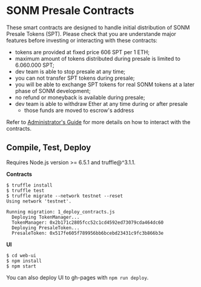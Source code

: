 
SONM Presale Contracts
======================

These smart contracts are designed to handle initial distribution of SONM
Presale Tokens (SPT). Please check that you are understande major features
before investing or interacting with these contracts:

  - tokens are provided at fixed price 606 SPT per 1 ETH;
  - maximum amount of tokens distributed during presale is limited to 6.060.000 SPT;
  - dev team is able to stop presale at any time;
  - you can not transfer SPT tokens during presale;
  - you will be able to exchange SPT tokens for real SONM tokens at a later
    phase of SONM development;
  - no refund or moneyback is available during presale;
  - dev team is able to withdraw Ether at any time during or after presale
    - those funds are moved to escrow's address


Refer to [Administrator's Guide](docs/admins-guide.md)
for more details on how to interact with the contracts.


Compile, Test, Deploy
---------------------

Requires Node.js version >= 6.5.1 and truffle@^3.1.1.

**Contracts**

```
$ truffle install
$ truffle test
$ truffle migrate --network testnet --reset
Using network 'testnet'.

Running migration: 1_deploy_contracts.js
  Deploying TokenManager...
  TokenManager: 0x2b171c2805fcc52c1cd4592ed73079cda464dc60
  Deploying PresaleToken...
  PresaleToken: 0x517fe605f789956bb6bcebd23431c9fc3b866b3e
```

**UI**

```
$ cd web-ui
$ npm install
$ npm start
```

You can also deploy UI to gh-pages with `npm run deploy`.
